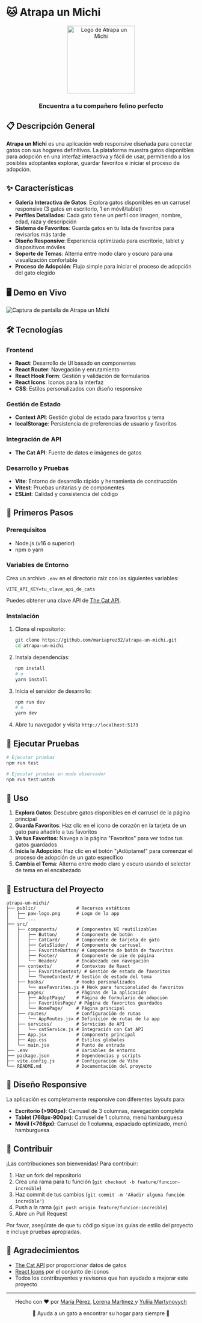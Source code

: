 # 🐱 Atrapa un Michi

<div align="center">
  <img src="./public/paw-logo.png" alt="Logo de Atrapa un Michi" width="180">
  <h3>Encuentra a tu compañero felino perfecto</h3>
</div>

## 📋 Descripción General

**Atrapa un Michi** es una aplicación web responsive diseñada para conectar gatos con sus hogares definitivos. La plataforma muestra gatos disponibles para adopción en una interfaz interactiva y fácil de usar, permitiendo a los posibles adoptantes explorar, guardar favoritos e iniciar el proceso de adopción.

## ✨ Características

- **Galería Interactiva de Gatos**: Explora gatos disponibles en un carrusel responsive (3 gatos en escritorio, 1 en móvil/tablet)
- **Perfiles Detallados**: Cada gato tiene un perfil con imagen, nombre, edad, raza y descripción
- **Sistema de Favoritos**: Guarda gatos en tu lista de favoritos para revisarlos más tarde
- **Diseño Responsive**: Experiencia optimizada para escritorio, tablet y dispositivos móviles
- **Soporte de Temas**: Alterna entre modo claro y oscuro para una visualización confortable
- **Proceso de Adopción**: Flujo simple para iniciar el proceso de adopción del gato elegido

## 🖥️ Demo en Vivo

![Captura de pantalla de Atrapa un Michi](public/shot.png)

## 🛠️ Tecnologías

### Frontend

- **React**: Desarrollo de UI basado en componentes
- **React Router**: Navegación y enrutamiento
- **React Hook Form**: Gestión y validación de formularios
- **React Icons**: Iconos para la interfaz
- **CSS**: Estilos personalizados con diseño responsive

### Gestión de Estado

- **Context API**: Gestión global de estado para favoritos y tema
- **localStorage**: Persistencia de preferencias de usuario y favoritos

### Integración de API

- **The Cat API**: Fuente de datos e imágenes de gatos

### Desarrollo y Pruebas

- **Vite**: Entorno de desarrollo rápido y herramienta de construcción
- **Vitest**: Pruebas unitarias y de componentes
- **ESLint**: Calidad y consistencia del código

## 🚀 Primeros Pasos

### Prerequisitos

- Node.js (v16 o superior)
- npm o yarn

### Variables de Entorno

Crea un archivo `.env` en el directorio raíz con las siguientes variables:

```
VITE_API_KEY=tu_clave_api_de_cats
```

Puedes obtener una clave API de [The Cat API](https://thecatapi.com/).

### Instalación

1. Clona el repositorio:

   ```bash
   git clone https://github.com/mariaprez32/atrapa-un-michi.git
   cd atrapa-un-michi
   ```

2. Instala dependencias:

   ```bash
   npm install
   # o
   yarn install
   ```

3. Inicia el servidor de desarrollo:

   ```bash
   npm run dev
   # o
   yarn dev
   ```

4. Abre tu navegador y visita `http://localhost:5173`

## 🧪 Ejecutar Pruebas

```bash
# Ejecutar pruebas
npm run test

# Ejecutar pruebas en modo observador
npm run test:watch
```

## 📱 Uso

1. **Explora Gatos**: Descubre gatos disponibles en el carrusel de la página principal
2. **Guarda Favoritos**: Haz clic en el icono de corazón en la tarjeta de un gato para añadirlo a tus favoritos
3. **Ve tus Favoritos**: Navega a la página "Favoritos" para ver todos tus gatos guardados
4. **Inicia la Adopción**: Haz clic en el botón "¡Adóptame!" para comenzar el proceso de adopción de un gato específico
5. **Cambia el Tema**: Alterna entre modo claro y oscuro usando el selector de tema en el encabezado

## 📁 Estructura del Proyecto

```
atrapa-un-michi/
├── public/               # Recursos estáticos
│   ├── paw-logo.png      # Logo de la app
│   └── ...
├── src/
│   ├── components/       # Componentes UI reutilizables
│   │   ├── Button/       # Componente de botón
│   │   ├── CatCard/      # Componente de tarjeta de gato
│   │   ├── CatsSlider/   # Componente de carrusel
│   │   ├── FavoriteButton/ # Componente de botón de favoritos
│   │   ├── Footer/       # Componente de pie de página
│   │   └── Header/       # Encabezado con navegación
│   ├── contexts/         # Contextos de React
│   │   ├── FavoriteContext/ # Gestión de estado de favoritos
│   │   └── ThemeContext/ # Gestión de estado del tema
│   ├── hooks/            # Hooks personalizados
│   │   └── useFavorites.js # Hook para funcionalidad de favoritos
│   ├── pages/            # Páginas de la aplicación
│   │   ├── AdoptPage/    # Página de formulario de adopción
│   │   ├── FavoritesPage/ # Página de favoritos guardados
│   │   └── HomePage/     # Página principal
│   ├── routes/           # Configuración de rutas
│   │   └── AppRoutes.jsx # Definición de rutas de la app
│   ├── services/         # Servicios de API
│   │   └── catService.js # Integración con Cat API
│   ├── App.jsx           # Componente principal
│   ├── App.css           # Estilos globales
│   └── main.jsx          # Punto de entrada
├── .env                  # Variables de entorno
├── package.json          # Dependencias y scripts
├── vite.config.js        # Configuración de Vite
└── README.md             # Documentación del proyecto
```

## 📱 Diseño Responsive

La aplicación es completamente responsive con diferentes layouts para:

- **Escritorio (>900px)**: Carrusel de 3 columnas, navegación completa
- **Tablet (768px-900px)**: Carrusel de 1 columna, menú hamburguesa
- **Móvil (<768px)**: Carrusel de 1 columna, espaciado optimizado, menú hamburguesa


## 👥 Contribuir

¡Las contribuciones son bienvenidas! Para contribuir:

1. Haz un fork del repositorio
2. Crea una rama para tu función (`git checkout -b feature/funcion-increible`)
3. Haz commit de tus cambios (`git commit -m 'Añadir alguna función increíble'`)
4. Push a la rama (`git push origin feature/funcion-increible`)
5. Abre un Pull Request

Por favor, asegúrate de que tu código sigue las guías de estilo del proyecto e incluye pruebas apropiadas.

## 🙏 Agradecimientos

- [The Cat API](https://thecatapi.com/) por proporcionar datos de gatos
- [React Icons](https://react-icons.github.io/react-icons/) por el conjunto de iconos
- Todos los contribuyentes y revisores que han ayudado a mejorar este proyecto

---

<div align="center">
  <p>Hecho con ❤️ por <a href="https://github.com/mariaprez32">María Pérez</a>, <a href="https://github.com/aelnor-dev">Lorena Martínez </a> y <a href="https://github.com/yuliia-martynovych">Yuliia Martynovych</a> </p>
  <p>🐾 Ayuda a un gato a encontrar su hogar para siempre 🐾</p>
</div>
